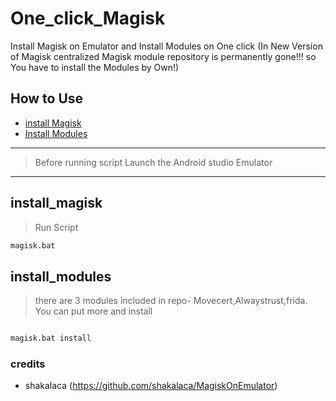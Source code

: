 # One_click_Magisk

Install Magisk on Emulator and Install Modules on One click (In New Version of Magisk centralized Magisk module repository is permanently gone!!! so You have to install the Modules by Own!)

## How to Use

* [install Magisk](#install_magisk)
* [Install Modules](#install_modules)


------------------

> Before running script Launch the Android studio Emulator

--------------


## install_magisk

 > Run Script

```bash
magisk.bat 
```


## install_modules

> there are 3 modules included in repo- Movecert,Alwaystrust,frida. You can put more and install 

```bash

magisk.bat install

```


### credits
- shakalaca (https://github.com/shakalaca/MagiskOnEmulator)
